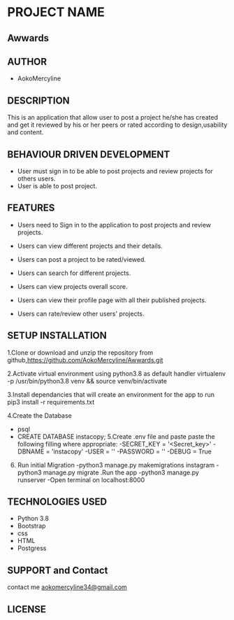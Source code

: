 # PROJECT NAME
## Awwards

## AUTHOR
* AokoMercyline

## DESCRIPTION
This is an application that allow user to post a project he/she has created and get it reviewed by his or her peers or rated according to design,usability and content.

## BEHAVIOUR DRIVEN DEVELOPMENT

* User must sign in to be able to post projects and review projects for others users.
* User is able to post project.

## FEATURES

* Users need to Sign in to the application to post projects and review projects.

* Users can view different projects and their details.

* Users can post a project to be rated/viewed.

* Users can search for different projects.

* Users can view projects overall score.

* Users can view their profile page with all their published projects.

* Users can rate/review other users' projects.


## SETUP INSTALLATION

1.Clone or download and unzip the repository from github,https://github.com/AokoMercyline/Awwards.git

2.Activate virtual environment using python3.8 as default handler virtualenv -p /usr/bin/python3.8 venv && source venv/bin/activate

3.Install dependancies that will create an environment for the app to run pip3 install -r requirements.txt

4.Create the Database

* psql
* CREATE DATABASE instacopy;
5.Create .env file and paste paste the following filling where appropriate:
-SECRET_KEY = '<Secret_key>' 
-DBNAME = 'instacopy' -USER = ''
 -PASSWORD = '' 
 -DEBUG = True
6.  Run initial Migration 
    -python3 manage.py makemigrations instagram 
    -python3 manage.py migrate .Run the app 
    -python3 manage.py runserver 
    -Open terminal on localhost:8000

## TECHNOLOGIES USED
* Python 3.8
* Bootstrap
* css
* HTML
* Postgress

## SUPPORT and Contact

contact me aokomercyline34@gmail.com

## LICENSE

